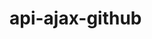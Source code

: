 # api-ajax-github

<!DOCTYPE html>
<html>
    <head>
        <meta charset="utf-8">
        <title>AJAX & APIs</title>
        <script src="https://code.jquery.com/jquery-2.1.3.min.js"></script>
        <script>
			$(document).ready(function() {
			    $('form').submit(function() {
			    	var username = $('input[name="username"]').val();
			    	$.get("https://api.github.com/users/" + username, function(response){
			    		console.log(response);
			    		var html_str= `
			    						<img src="${response.avatar_url}">
			    						<h1>${response.name}</h>
			    						<p>${response.bio}</p>
			    					`;
			    		$('#landing_spot').append(html_str);
			    	}, "json");
			    	
			    	return false;
			    });
			    
			})
		</script>
	</head>
	<body>
		<form action="" method="post">
			<input type="text" name="username">
			<input type="submit" value="Get Git">
		</form>
		
		<div id="landing_spot">
			
		</div>
			    	
	
	</body>
</html>
